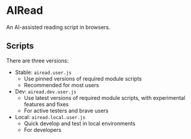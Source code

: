 # AIRead
An AI-assisted reading script in browsers.

## Scripts

There are three versions:

- Stable: `airead.user.js`
  - Use pinned versions of required module scripts
  - Recommended for most users
- Dev: `airead.dev.user.js`
  - Use latest versions of required module scripts, with experimental features and fixes
  - For active testers and brave users
- Local: `airead.local.user.js`
  - Quick develop and test in local environments
  - For developers
